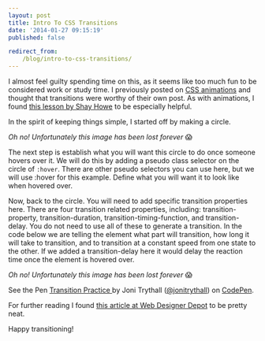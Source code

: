 ```yaml
---
layout: post
title: Intro To CSS Transitions
date: '2014-01-27 09:15:19'
published: false

redirect_from:
    /blog/intro-to-css-transitions/
---
```


I almost feel guilty spending time on this, as it seems like too much fun to be considered work or study time. I previously posted on <a href="http://jonibologna.com/2014/01/intro-to-basic-css-animation/" target="_blank">CSS animations</a> and thought that transitions were worthy of their own post. As with animations, I found <a href="http://learn.shayhowe.com/advanced-html-css/transitions-animations" target="_blank">this lesson by Shay Howe</a> to be especially helpful.

In the spirit of keeping things simple, I started off by making a circle. 

<em>Oh no! Unfortunately this image has been lost forever</em> 😱

The next step is establish what you will want this circle to do once someone hovers over it. We will do this by adding a pseudo class selector on the circle of <code>:hover</code>. There are other pseudo selectors you can use here, but we will use :hover for this example. Define what you will want it to look like when hovered over.

Now, back to the circle. You will need to add specific transition properties here. There are four transition related properties, including: transition-property, transition-duration, transition-timing-function, and transition-delay. You do not need to use all of these to generate a transition. In the code below we are telling the element what part will transition, how long it will take to transition, and to transition at a constant speed from one state to the other. If we added a transition-delay here it would delay the reaction time once the element is hovered over. 

<em>Oh no! Unfortunately this image has been lost forever</em> 😱

<p data-height="268" data-theme-id="4899" data-slug-hash="CveBd" data-default-tab="result" class='codepen'>See the Pen <a href='http://codepen.io/jonitrythall/pen/CveBd'>Transition Practice </a> by Joni Trythall  (<a href='http://codepen.io/jonitrythall'>@jonitrythall</a>) on <a href='http://codepen.io'>CodePen</a>.</p>
<script async src="//codepen.io/assets/embed/ei.js"></script>

For further reading I found <a href="http://www.webdesignerdepot.com/2010/01/css-transitions-101/" target="_blank">this article at Web Designer Depot</a> to be pretty neat.

Happy transitioning!
